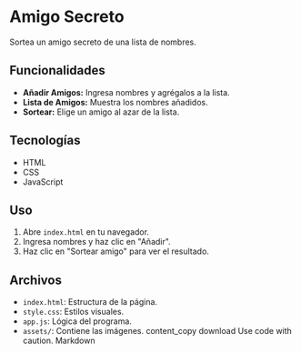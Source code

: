# Amigo Secreto

Sortea un amigo secreto de una lista de nombres.

## Funcionalidades

*   **Añadir Amigos:** Ingresa nombres y agrégalos a la lista.
*   **Lista de Amigos:** Muestra los nombres añadidos.
*   **Sortear:** Elige un amigo al azar de la lista.

## Tecnologías

*   HTML
*   CSS
*   JavaScript

## Uso

1.  Abre `index.html` en tu navegador.
2.  Ingresa nombres y haz clic en "Añadir".
3.  Haz clic en "Sortear amigo" para ver el resultado.

## Archivos

*   `index.html`: Estructura de la página.
*   `style.css`: Estilos visuales.
*   `app.js`: Lógica del programa.
*   `assets/`: Contiene las imágenes.
content_copy
download
Use code with caution.
Markdown